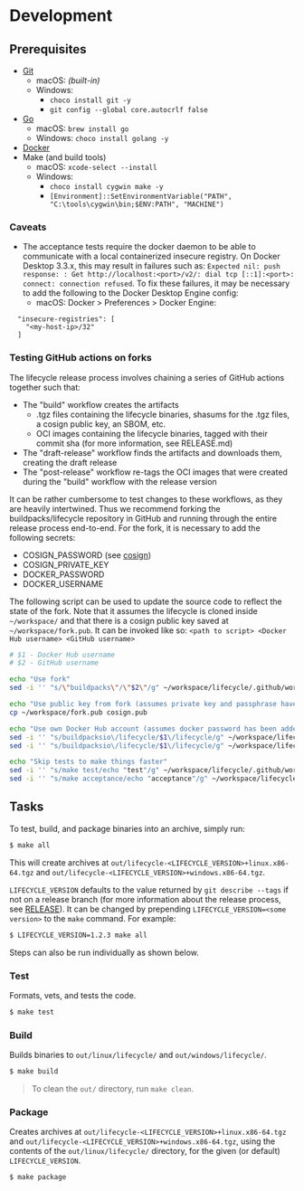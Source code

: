 # Development

## Prerequisites

* [Git](https://git-scm.com/book/en/v2/Getting-Started-Installing-Git)
    * macOS: _(built-in)_
    * Windows:
        * `choco install git -y`
        * `git config --global core.autocrlf false`
* [Go](https://golang.org/doc/install)
    * macOS: `brew install go`
    * Windows: `choco install golang -y`
* [Docker](https://www.docker.com/products/docker-desktop)
* Make (and build tools)
    * macOS: `xcode-select --install`
    * Windows:
        * `choco install cygwin make -y`
        * `[Environment]::SetEnvironmentVariable("PATH", "C:\tools\cygwin\bin;$ENV:PATH", "MACHINE")`
        
### Caveats

* The acceptance tests require the docker daemon to be able to communicate with a local containerized insecure registry. On Docker Desktop 3.3.x, this may result in failures such as: `Expected nil: push response: : Get http://localhost:<port>/v2/: dial tcp [::1]:<port>: connect: connection refused`. To fix these failures, it may be necessary to add the following to the Docker Desktop Engine config:
    * macOS: Docker > Preferences > Docker Engine:
```
  "insecure-registries": [
    "<my-host-ip>/32"
  ]
```

### Testing GitHub actions on forks

The lifecycle release process involves chaining a series of GitHub actions together such that:
* The "build" workflow creates the artifacts
  * .tgz files containing the lifecycle binaries, shasums for the .tgz files, a cosign public key, an SBOM, etc.
  * OCI images containing the lifecycle binaries, tagged with their commit sha (for more information, see RELEASE.md)
* The "draft-release" workflow finds the artifacts and downloads them, creating the draft release
* The "post-release" workflow re-tags the OCI images that were created during the "build" workflow with the release version

It can be rather cumbersome to test changes to these workflows, as they are heavily intertwined. Thus we recommend forking the buildpacks/lifecycle repository in GitHub and running through the entire release process end-to-end.
For the fork, it is necessary to add the following secrets:
* COSIGN_PASSWORD (see [cosign](https://github.com/sigstore/cosign#generate-a-keypair))
* COSIGN_PRIVATE_KEY
* DOCKER_PASSWORD
* DOCKER_USERNAME

The following script can be used to update the source code to reflect the state of the fork. Note that it assumes the lifecycle is cloned inside `~/workspace/` and that there is a cosign public key saved at `~/workspace/fork.pub`.
It can be invoked like so: `<path to script> <Docker Hub username> <GitHub username>`

```bash
# $1 - Docker Hub username
# $2 - GitHub username

echo "Use fork"
sed -i '' "s/\"buildpacks\"/\"$2\"/g" ~/workspace/lifecycle/.github/workflows/draft-release.yml

echo "Use public key from fork (assumes private key and passphrase have been added to GitHub secrets)"
cp ~/workspace/fork.pub cosign.pub

echo "Use own Docker Hub account (assumes docker password has been added to GitHub secrets)"
sed -i '' "s/buildpacksio\/lifecycle/$1\/lifecycle/g" ~/workspace/lifecycle/.github/workflows/build.yml
sed -i '' "s/buildpacksio\/lifecycle/$1\/lifecycle/g" ~/workspace/lifecycle/.github/workflows/post-release.yml

echo "Skip tests to make things faster"
sed -i '' "s/make test/echo "test"/g" ~/workspace/lifecycle/.github/workflows/build.yml
sed -i '' "s/make acceptance/echo "acceptance"/g" ~/workspace/lifecycle/.github/workflows/build.yml
```

## Tasks

To test, build, and package binaries into an archive, simply run:

```bash
$ make all
```
This will create archives at `out/lifecycle-<LIFECYCLE_VERSION>+linux.x86-64.tgz` and `out/lifecycle-<LIFECYCLE_VERSION>+windows.x86-64.tgz`.

`LIFECYCLE_VERSION` defaults to the value returned by `git describe --tags` if not on a release branch (for more information about the release process, see [RELEASE](RELEASE.md)). It can be changed by prepending `LIFECYCLE_VERSION=<some version>` to the
`make` command. For example:

```bash
$ LIFECYCLE_VERSION=1.2.3 make all
```

Steps can also be run individually as shown below.

### Test

Formats, vets, and tests the code.

```bash
$ make test
```

### Build

Builds binaries to `out/linux/lifecycle/` and `out/windows/lifecycle/`.

```bash
$ make build
```

> To clean the `out/` directory, run `make clean`.

### Package

Creates archives at `out/lifecycle-<LIFECYCLE_VERSION>+linux.x86-64.tgz` and `out/lifecycle-<LIFECYCLE_VERSION>+windows.x86-64.tgz`, using the contents of the
`out/linux/lifecycle/` directory, for the given (or default) `LIFECYCLE_VERSION`.

```bash
$ make package
```
